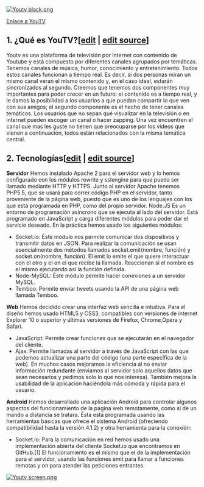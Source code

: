 [![Youtv black.png](images/200px-Youtv\_black.png)](/pti/index.php/File:Youtv_black.png)

[Enlace a YouTV](http://youtv.aleixmurtra.com)

## 1. ¿Qué es YouTV?[[edit](/pti/index.php?title=Categor%C3%ADa:YouTV&veaction=edit&section=1 "Edit section: 1. ¿Qué es YouTV?") | [edit source](/pti/index.php?title=Categor%C3%ADa:YouTV&action=edit&section=1 "Edit section: 1. ¿Qué es YouTV?")]

Youtv es una plataforma de televisión por Internet con contenido de Youtube y está compuesto por diferentes canales agrupados por temáticas.
Tenemos canales de música, humor, conocimiento y entretenimiento. Todos estos canales funcionan a tiempo real. Es decir, si dos personas miran un mismo canal veran el mismo contenido y, en el caso ideal, estarán sincronizados al segundo.
Creemos que tenemos dos componentes muy importantes para poder crecer en un futuro: el contenido es a tiempo real, y le damos la posibilidad a los usuarios a que puedan compartir lo que ven con sus amigos; el segundo componente es el hecho de tener canales temáticos. Los usuarios que no sepan qué visualizar en la televisión o en internet pueden escoger un canal o hacer zapping. Una vez encuentren el canal que mas les guste no tienen que preocuparse por los videos que vienen a continuación, todos están relacionados con la misma temática central.

## 2. Tecnologías[[edit](/pti/index.php?title=Categor%C3%ADa:YouTV&veaction=edit&section=2 "Edit section: 2. Tecnologías") | [edit source](/pti/index.php?title=Categor%C3%ADa:YouTV&action=edit&section=2 "Edit section: 2. Tecnologías")]

**Servidor**
Hemos instalado Apache 2 para el servidor web y lo hemos configurado con los módulos rewrite y sslengine para que pueda ser llamado mediante HTTP y HTTPS.
Junto al servidor Apache tenemos PHP5.5, que se usará para correr código PHP en el servidor, tanto proveniente de la página web, puesto que es uno de los lenguajes con los que está programada en PHP, como del propio servidor.
Node.JS
Es un entorno de programación asíncrono que se ejecuta al lado del servidor. Está programado en JavaScript y carga diferentes módulos para poder dar el servicio deseado. En la práctica hemos usado los siguientes módulos:
- Socket.io: Éste módulo nos permite comunicar dos dispositivos y transmitir datos en JSON. Para realizar la comunicación se usan esencialmente dos métodos llamados socket.emit(nombre, función) y socket.on(nombre, función). El emit lo emite el que quiere interactuar con el otro y el on el que recibe la llamada. Reaccionan si el nombre es el mismo ejecutando así la función definida.
- Node-MySQL: Éste módulo permite hacer conexiones a un servidor MySQL.
- Temboo: Permite enviar tweets usando la API de una página web llamada Temboo.

**Web**
Hemos decidido crear una interfaz web sencilla e intuitiva. Para el diseño hemos usado HTML5 y CSS3, compatibles con versiones de internet Explorer 10 o superior y últimas versiones de Firefox, Chrome,Opera y Safari.
- JavaScript: Permite crear funciones que se ejecutarán en el navegador del cliente.
- Ajax: Permite llamadas al servidor a través de JavaScript con las que podemos actualizar una parte del código (una parte específica de la web). En muchos casos mejoramos la eficiencia al no enviar información redundante (enviamos al servidor solo aquellos datos que sean necesarios y pedimos solo lo que nos interesa). También mejora la usabilidad de la aplicación haciéndola más cómoda y rápida para el usuario.

**Android**
Hemos desarrollado una aplicación Android para controlar algunos aspectos del funcionamiento de la página web remotamente, como si de un mando a distancia se tratara. Ésta está programada usando las herramientas básicas que ofrece el sistema Android (ofreciendo compatibilidad hasta la versión 4.1.2) y otra herramienta para la conexión:
- Socket.io: Para la comunicación en red hemos usado una implementación abierta del cliente Socket.io que encontramos en GitHub.[1] El funcionamiento es el mismo que el de la implementación para el servidor, usando las funciones emit para llamar a funciones remotas y on para atender las peticiones entrantes.

[![Youtv screen.png](images/800px-Youtv\_screen.png)](/pti/index.php/File:Youtv_screen.png)